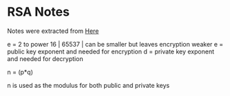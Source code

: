 # RSA Notes

Notes were extracted from [Here](https://en.wikipedia.org/wiki/RSA_(cryptosystem))

e = 2 to power 16 | 65537 | can be smaller but leaves encryption weaker
e = public key exponent and needed for encryption
d = private key exponent and needed for decryption

n = (p*q)

n is used as the modulus for both public and private keys

